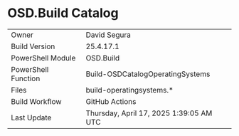 ﻿# OSD.Build Catalog

| | |
|-|-|
| Owner | David Segura |
| Build Version | 25.4.17.1 |
| PowerShell Module | OSD.Build |
| PowerShell Function | Build-OSDCatalogOperatingSystems |
| Files | build-operatingsystems.* |
| Build Workflow | GitHub Actions |
| Last Update | Thursday, April 17, 2025 1:39:05 AM UTC |
